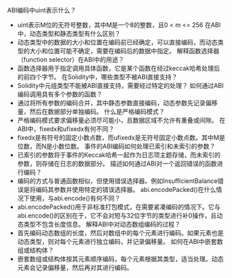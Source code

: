 ABI编码中uint<M>表示什么？
- uint<M>表示M位的无符号整数，其中M是一个8的整数，且0 < m <= 256
在ABI中，动态类型和静态类型有什么区别？
- 动态类型中的数据的大小和位置在编码前已经确定，可以直接编码，而动态类型的大小和位置可能不确定，需要在编码后的数据中指定。
解释函数选择器（function selector）在ABI中的用途？
- 函数选择器用于指定调用具体函数，它是某个函数在经过keccak哈希处理后的前四个字节。
在Solidity中，哪些类型不被ABI直接支持？
- Solidity中元组类型不能被ABI直接支持，需要经过特定的处理？
如何通过ABI编码调用具有多个参数的函数？
- 通过将所有参数的编码合并，其中静态参数直接编码，动态参数先记录偏移量，然后在数据部分单独编码。
什么是严格编码模式？
- 严格编码模式要求偏移量必须尽可能小，且数据区域不允许有重叠或间隙。
在ABI中，fixed<M>x<N>和ufixed<M>x<N>有何不同？
- fixed<M>x<N>是有符号的固定小数点数，而ufixed<M>x<N>是无符号固定小数点数。其中M是位数，而N是小数位数。
事件的ABI编码如何处理已索引和未索引的参数？
- 已索引的参数将于事件的Keccak哈希一起作为日志项主题存储，而未索引的参数，则存储在日志的数据部分。
描述如何通过ABI对一个返回错误的函数进行编码？
- 编码的方式与普通函数相似，但使用错误选择器。例如InsufficientBalance错误是将编码其参数并使用特定的错误选择器。
abi.encodePacked()在什么情况下使用，与abi.encode()有何不同？
- abi.encodePacked()用于非标准打包模式，在需要紧凑编码的情况下。它与abi.encode()的区别在于，它不会对短与32位字节的类型进行补0操作，且动态类型不包含长度信息。
解释ABI中对动态数组编码的过程？
- 首先编码动态数组的长度，然后对数组中的每个元素进行编码。如果元素也是动态类型，则对每个元素进行独立编码，并记录偏移量。
如何在ABI中嵌套数组或结构体？
- 嵌套数组或结构体按其元素顺序编码，每个元素根据其类型，适当处理。动态元素会记录偏移量，然后再对其进行编码。